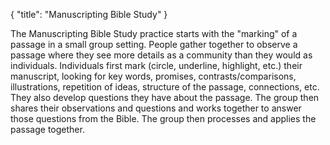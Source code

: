 { "title": "Manuscripting Bible Study" }

The Manuscripting Bible Study practice starts with the
"marking" of a passage in a small group setting.
People gather together to observe a passage
where they see more details as a community
than they would as individuals.
Individuals first mark (circle, underline, highlight, etc.)
their manuscript, looking for key words, promises,
contrasts/comparisons, illustrations, repetition of ideas,
structure of the passage, connections, etc.
They also develop questions they have about the passage.
The group then shares their observations and questions
and works together to answer those questions from the Bible.
The group then processes and applies the passage together.
